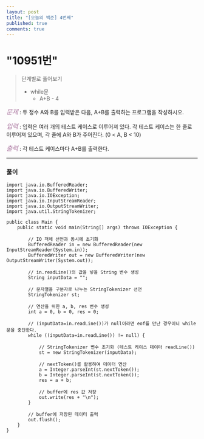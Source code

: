 ```yaml
---
layout: post
title: "[오늘의 백준] 4번째"
published: true
comments: true
---
```


# "10951번"

> 단계별로 풀어보기
>
> - while문
>   - A+B - 4

<span style="color:#aa759f; font-size:larger;">_문제_</span> : 두 정수 A와 B를 입력받은 다음, A+B를 출력하는 프로그램을 작성하시오.

<span style="color:#aa759f; font-size:larger;">_입력_</span> : 입력은 여러 개의 테스트 케이스로 이루어져 있다. 각 테스트 케이스는 한 줄로 이루어져 있으며, 각 줄에 A와 B가 주어진다. (0 < A, B < 10)

<span style="color:#aa759f; font-size:larger;">_출력_</span> : 각 테스트 케이스마다 A+B를 출력한다.

---

### 풀이

```
import java.io.BufferedReader;
import java.io.BufferedWriter;
import java.io.IOException;
import java.io.InputStreamReader;
import java.io.OutputStreamWriter;
import java.util.StringTokenizer;

public class Main {
	public static void main(String[] args) throws IOException {

		// IO 객체 선언과 동시에 초기화
		BufferedReader in = new BufferedReader(new InputStreamReader(System.in));
		BufferedWriter out = new BufferedWriter(new OutputStreamWriter(System.out));

		// in.readLine()의 값을 넣을 String 변수 생성
		String inputData = "";

		// 문자열을 구분자로 나누는 StringTokenizer 선언
		StringTokenizer st;

		// 연산을 위한 a, b, res 변수 생성
		int a = 0, b = 0, res = 0;

		// (inputData=in.readLine())가 null이라면 eof를 만난 경우이니 while문을 중단한다.
		while ((inputData=in.readLine()) != null) {

			// StringTokenizer 변수 초기화 (테스트 케이스 데이터 readLine())
			st = new StringTokenizer(inputData);

			// nextToken()를 활용하여 데이터 연산
			a = Integer.parseInt(st.nextToken());
			b = Integer.parseInt(st.nextToken());
			res = a + b;

			// buffer에 res 값 저장
			out.write(res + "\n");
		}

		// buffer에 저장된 데이터 출력
		out.flush();
	}
}
```
